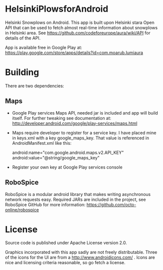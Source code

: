 HelsinkiPlowsforAndroid
=======================

Helsinki Snowplows on Android. This app is built upon Helsinki stara Open API that can be used to fetch almost real-time information about snowplows in Helsinki area. See https://github.com/codeforeurope/aura/wiki/API for details of the API. 

App is available free in Google Play at:
https://play.google.com/store/apps/details?id=com.moarub.lumiaura


Building
========

There are two dependencies:

Maps
----

- Google Play services Maps API, needed jar is included and app will build itself. For further tweaking see documentation at: 
http://developer.android.com/google/play-services/maps.html
- Maps require developer to register for a service key. I have placed mine in keys.xml with a key google_maps_key. That value is referenced in AndroidManifest.xml like this: 

    android:name="com.google.android.maps.v2.API_KEY"
    android:value="@string/google_maps_key"

- Register your own key at Google Play services console

RoboSpice
---------

RoboSpice is a modular android library that makes writing asynchronous network requests easy. Required JARs are included in the project, see RoboSpice GitHub for more information:
https://github.com/octo-online/robospice

License
=======

Source code is published under Apache License version 2.0.

Graphics incorporated with this app sadly are not freely distributable. Three of the icons for the UI are from a http://www.androidicons.com/ . Icons are nice and licensing criteria reasonable, so go fetch a license. 




